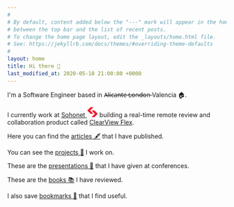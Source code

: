 ```yaml
---
#
# By default, content added below the "---" mark will appear in the home page
# between the top bar and the list of recent posts.
# To change the home page layout, edit the _layouts/home.html file.
# See: https://jekyllrb.com/docs/themes/#overriding-theme-defaults
#
layout: home
title: Hi there 👋
last_modified_at: 2020-05-10 21:00:00 +0000
---
```


I'm a Software Engineer based in A̶l̶i̶c̶a̶n̶t̶e̶ L̶o̶n̶d̶o̶n̶ Valencia 🏠.

I currently work at <a href="https://www.sohonet.com/">Sohonet <img src="/assets/images/sohonet-logo.png" alt="Sohonet's logo" /></a> building a real-time remote review and collaboration product called <a href="https://www.sohonet.com/clearview-flex/">ClearView Flex</a>.

Here you can find the <a href="{% link articles.md %}">articles 🖋</a> that I have published.

You can see the <a href="{% link projects.md %}">projects 💾</a> I work on.

These are the <a href="{% link presentations.md %}">presentations 📢</a> that I have given at conferences.

These are the <a href="{% link books.md %}">books 📚</a> I have reviewed.

I also save <a href="{% link bookmarks.md %}">bookmarks 🔖</a> that I find useful.
